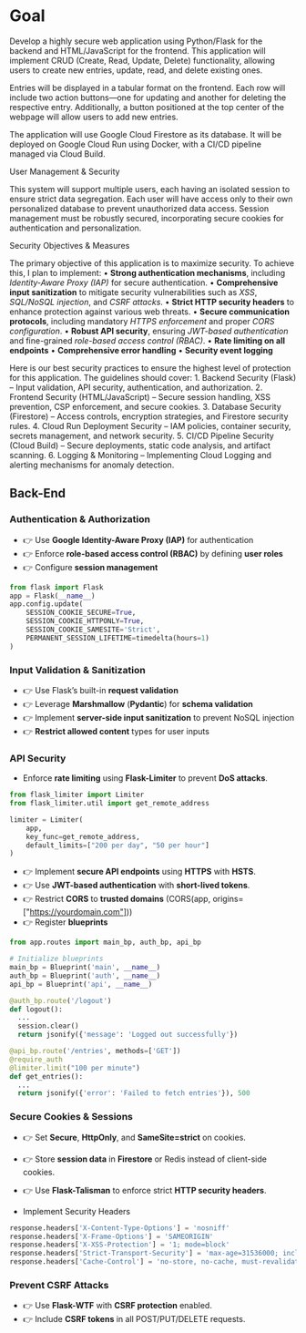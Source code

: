 # Goal

Develop a highly secure web application using Python/Flask for the backend and HTML/JavaScript for the frontend. This application will implement CRUD (Create, Read, Update, Delete) functionality, allowing users to create new entries, update, read, and delete existing ones.

Entries will be displayed in a tabular format on the frontend. Each row will include two action buttons—one for updating and another for deleting the respective entry. Additionally, a button positioned at the top center of the webpage will allow users to add new entries.

The application will use Google Cloud Firestore as its database. It will be deployed on Google Cloud Run using Docker, with a CI/CD pipeline managed via Cloud Build.

User Management & Security

This system will support multiple users, each having an isolated session to ensure strict data segregation. Each user will have access only to their own personalized database to prevent unauthorized data access. Session management must be robustly secured, incorporating secure cookies for authentication and personalization.

Security Objectives & Measures

The primary objective of this application is to maximize security. To achieve this, I plan to implement:
    •    **Strong authentication mechanisms**, including *Identity-Aware Proxy (IAP)* for secure authentication.
    •    **Comprehensive input sanitization** to mitigate security vulnerabilities such as *XSS*, *SQL/NoSQL injection*, and *CSRF attacks*.
    •    **Strict HTTP security headers** to enhance protection against various web threats.
    •    **Secure communication protocols**, including mandatory *HTTPS enforcement* and proper *CORS configuration*.
    •    **Robust API security**, ensuring *JWT-based authentication* and fine-grained *role-based access control (RBAC)*.
    •    **Rate limiting on all endpoints**
    •    **Comprehensive error handling**
    •    **Security event logging**

Here is our best security practices to ensure the highest level of protection for this application. The guidelines should cover:
    1.    Backend Security (Flask) – Input validation, API security, authentication, and authorization.
    2.    Frontend Security (HTML/JavaScript) – Secure session handling, XSS prevention, CSP enforcement, and secure cookies.
    3.    Database Security (Firestore) – Access controls, encryption strategies, and Firestore security rules.
    4.    Cloud Run Deployment Security – IAM policies, container security, secrets management, and network security.
    5.    CI/CD Pipeline Security (Cloud Build) – Secure deployments, static code analysis, and artifact scanning.
    6.    Logging & Monitoring – Implementing Cloud Logging and alerting mechanisms for anomaly detection.

## Back-End
### Authentication & Authorization

- 👉 Use **Google Identity-Aware Proxy (IAP)** for authentication
- 👉 Enforce **role-based access control (RBAC)** by defining **user roles**
- 👉 Configure **session management**

```python 
from flask import Flask
app = Flask(__name__)
app.config.update(
    SESSION_COOKIE_SECURE=True,
    SESSION_COOKIE_HTTPONLY=True,
    SESSION_COOKIE_SAMESITE='Strict',
    PERMANENT_SESSION_LIFETIME=timedelta(hours=1)
)
```

### Input Validation & Sanitization

- 👉 Use Flask’s built-in **request validation**
- 👉 Leverage **Marshmallow** (**Pydantic**) for **schema validation**
- 👉 Implement **server-side input sanitization** to prevent NoSQL injection
- 👉 **Restrict allowed content** types for user inputs

### API Security
- Enforce **rate limiting** using **Flask-Limiter** to prevent **DoS attacks**.
```python
from flask_limiter import Limiter
from flask_limiter.util import get_remote_address

limiter = Limiter(
    app,
    key_func=get_remote_address,
    default_limits=["200 per day", "50 per hour"]
)
```
- 👉 Implement **secure API endpoints** using **HTTPS** with **HSTS**.
- 👉 Use **JWT-based authentication** with **short-lived tokens**.
- 👉 Restrict **CORS** to **trusted domains** (CORS(app, origins=["https://yourdomain.com"]))
- 👉 Register **blueprints**

```python
from app.routes import main_bp, auth_bp, api_bp

# Initialize blueprints
main_bp = Blueprint('main', __name__)
auth_bp = Blueprint('auth', __name__)
api_bp = Blueprint('api', __name__)

@auth_bp.route('/logout')
def logout():
  ...
  session.clear()
  return jsonify({'message': 'Logged out successfully'})

@api_bp.route('/entries', methods=['GET'])
@require_auth
@limiter.limit("100 per minute")
def get_entries():
  ...
  return jsonify({'error': 'Failed to fetch entries'}), 500
```

### Secure Cookies & Sessions
- 👉 Set **Secure**, **HttpOnly**, and **SameSite=strict** on cookies.
- 👉 Store **session data** in **Firestore** or Redis instead of client-side cookies.
- 👉 Use **Flask-Talisman** to enforce strict **HTTP security headers**.

- Implement Security Headers

```python
response.headers['X-Content-Type-Options'] = 'nosniff'
response.headers['X-Frame-Options'] = 'SAMEORIGIN'
response.headers['X-XSS-Protection'] = '1; mode=block'
response.headers['Strict-Transport-Security'] = 'max-age=31536000; includeSubDomains'
response.headers['Cache-Control'] = 'no-store, no-cache, must-revalidate, max-age=0'
```

### Prevent CSRF Attacks
- 👉 Use **Flask-WTF** with **CSRF protection** enabled.
- 👉 Include **CSRF tokens** in all POST/PUT/DELETE requests.
